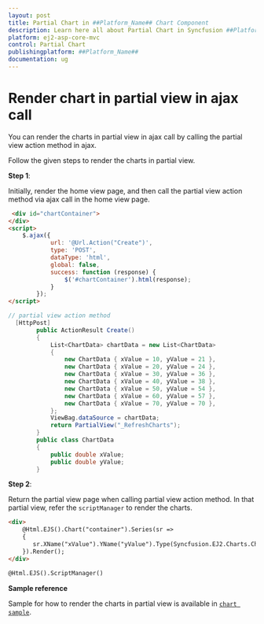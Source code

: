 ```yaml
---
layout: post
title: Partial Chart in ##Platform_Name## Chart Component
description: Learn here all about Partial Chart in Syncfusion ##Platform_Name## Chart component of Syncfusion Essential JS 2 and more.
platform: ej2-asp-core-mvc
control: Partial Chart
publishingplatform: ##Platform_Name##
documentation: ug
---
```



<!-- markdownlint-disable MD036 -->

# Render chart in partial view in ajax call

You can render the charts in partial view in ajax call by calling the partial view action method in ajax.

Follow the given steps to render the charts in partial view.

**Step 1**:

Initially, render the home view page, and then call the partial view action method via ajax call in the home view page.

```html
 <div id="chartContainer">
</div>
<script>
    $.ajax({
            url: '@Url.Action("Create")',
            type: 'POST',
            dataType: 'html',
            global: false,
            success: function (response) {
                $('#chartContainer').html(response);
            }
        });
</script>
```

```cs
// partial view action method
  [HttpPost]
        public ActionResult Create()
        {
            List<ChartData> chartData = new List<ChartData>
            {
                new ChartData { xValue = 10, yValue = 21 },
                new ChartData { xValue = 20, yValue = 24 },
                new ChartData { xValue = 30, yValue = 36 },
                new ChartData { xValue = 40, yValue = 38 },
                new ChartData { xValue = 50, yValue = 54 },
                new ChartData { xValue = 60, yValue = 57 },
                new ChartData { xValue = 70, yValue = 70 },
            };
            ViewBag.dataSource = chartData;
            return PartialView("_RefreshCharts");
        }
        public class ChartData
        {
            public double xValue;
            public double yValue;
        }
```

**Step 2**:

Return the partial view page when calling partial view action method. In that partial view, refer the `scriptManager` to render the charts.

```html
<div>
    @Html.EJS().Chart("container").Series(sr =>
    {
       sr.XName("xValue").YName("yValue").Type(Syncfusion.EJ2.Charts.ChartSeriesType.Column).DataSource(ViewBag.dataSource).Add();
    }).Render();
</div>

@Html.EJS().ScriptManager()
```

**Sample reference**

Sample for how to render the charts in partial view is available in [`chart sample`](http://www.syncfusion.com/downloads/support/directtrac/general/ze/chartsample1860216677).
